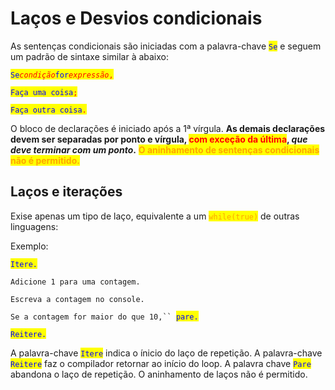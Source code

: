 # Laços e Desvios condicionais

As sentenças condicionais são iniciadas com a palavra-chave <mark style="color:blue;">`Se`</mark> e seguem um padrão de sintaxe similar à abaixo:

<mark style="color:blue;">`Se`</mark>_<mark style="color:red;">`condição`</mark>_<mark style="color:blue;">`for`</mark>_<mark style="color:red;">`expressão`</mark>_<mark style="color:red;">`,`</mark>

&#x20; <mark style="color:blue;">`Faça uma coisa`</mark><mark style="color:red;">`;`</mark>

&#x20; <mark style="color:blue;">`Faça outra coisa`</mark><mark style="color:red;">`.`</mark>

O bloco de declarações é iniciado após a 1ª vírgula. **As demais declarações devem ser separadas por ponto e vírgula, **<mark style="color:red;">**com exceção da última**</mark>**, **_**que deve terminar com um ponto**_**.** <mark style="color:orange;">**O aninhamento de sentenças condicionais não é permitido.**</mark>

## Laços e iterações

Exise apenas um tipo de laço, equivalente a um <mark style="color:orange;">`while(true)`</mark> de outras linguagens:

Exemplo:

<mark style="color:blue;">`Itere.`</mark>&#x20;

&#x20; `Adicione 1 para uma contagem.`&#x20;

&#x20; `Escreva a contagem no console.`&#x20;

&#x20; `Se a contagem for maior do que 10,`` `<mark style="color:blue;">`pare.`</mark>&#x20;

<mark style="color:blue;">`Reitere.`</mark>

A palavra-chave <mark style="color:blue;">`Itere`</mark> indica o ínicio do laço de repetição. A palavra-chave <mark style="color:blue;">`Reitere`</mark> faz o compilador retornar ao início do loop. A palavra chave <mark style="color:blue;">`Pare`</mark> abandona o laço de repetição. O aninhamento de laços não é permitido.
